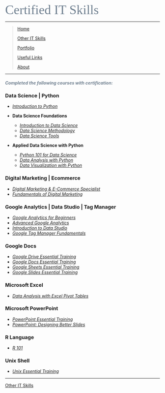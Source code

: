 <span style="font-family:Papyrus; font-size:3em; color:SlateGray;">Certified IT Skills</span>

---

> [Home](index.md)
>
> [Other IT Skills](other_skills.md)
>
> [Portfolio](portfolio.md)
> 
> [Useful Links](links.md)
> 
> [About](about.md)

---
<!--
### by Cognitive Class | IBM

* **Data Science Foundations**

  * <i>[Introduction to Data Science](https://github.com/mbhagwan/Certifications/blob/main/Introduction_to_Data_Science.pdf)</i>
  * <i>[Data Science Tools](https://github.com/mbhagwan/Certifications/blob/main/Data_Science_Tools.pdf)</i>
  * <i>[Data Science Methodology](https://github.com/mbhagwan/Certifications/blob/main/Data_Science_Methodology.pdf)</i>

* **Applied Data Science with Python**
  
  * <i>[Data Analysis with Python](https://github.com/mbhagwan/Certifications/blob/main/Data_Analysis_with_Python.pdf)</i>
  * <i>[Data Visualization with Python](https://github.com/mbhagwan/Certifications/blob/main/Data_Visualization_with_Python.pdf)</i>
  * <i>[Python 101 for Data Science](https://github.com/mbhagwan/Certifications/blob/main/Python_101_for_Data_Science.pdf)</i>

* **Others**
  
  * <i>[R 101](https://github.com/mbhagwan/Certifications/blob/main/R_101.pdf)</i>

### by Google

* <i>[Fundamentals of Digital Marketing](https://github.com/mbhagwan/Certifications/blob/main/Fundamentals_of_Digital_Marketing.pdf)</i>
* <i>[Google Analytics for Beginners](https://github.com/mbhagwan/Certifications/blob/main/Google_Analytics_for_Beginners.pdf)</i>
* <i>[Advanced Google Analytics](https://github.com/mbhagwan/Certifications/blob/main/Advanced_Google_%20Analytics.pdf)</i>
* <i>[Google Tag Manager Fundamentals](https://github.com/mbhagwan/Certifications/blob/main/Google_Tag_Manager_Fundamentals.pdf)</i>
* <i>[Introduction to Data Studio](https://github.com/mbhagwan/Certifications/blob/main/Introduction_to_Data_Studio.pdf)</i>


* <i>[Grasshopper Coding Fundamentals](https://github.com/mbhagwan/Certifications/blob/main/Grasshopper_Coding_Fundamentals.pdf)</i>


### by LinkedIn Learning


* <i>[Excel 2019 Essential Training](https://github.com/mbhagwan/Certifications/blob/main/Excel_2019_Essential_Training.pdf)</i>
* <i>[Excel PivotTables for Beginners](https://github.com/mbhagwan/Certifications/blob/main/Excel_PivotTables_for_Beginners.pdf)</i>


* <i>[Google Drive Essential Training](https://github.com/mbhagwan/Certifications/blob/main/Google_Drive_Essential_Training.pdf)</i>
* <i>[Google Docs Essential Training](https://github.com/mbhagwan/Certifications/blob/main/Google_Docs_Essential_Training.pdf)</i>
* <i>[Google Sheets Essential Training](https://github.com/mbhagwan/Certifications/blob/main/Google_Sheets_Essential_Training.pdf)</i>
* <i>[Google Slides Essential Training](https://github.com/mbhagwan/Certifications/blob/main/Google_Slides_Essential_Training.pdf)</i>

### by NTUC LearningHub

* <i>[Digital Marketing & E-Commerce Specialist](https://github.com/mbhagwan/Certifications/blob/main/Digital_Marketing_and_Ecommerce_Specialist_Cert_and_Transcripts.pdf)</i>

### by Saylor Academy

* <i>[Introduction to Python](https://github.com/mbhagwan/Certifications/blob/main/Introduction_to_Python.pdf)</i>
-->

<h5 style='color:SlateGray;'><i>Completed the following courses with certification:</i></h5>

### Data Science | Python

* <i>[Introduction to Python](/certified_docs/introduction_to_python.md)</i>

* **Data Science Foundations**

  * <i>[Introduction to Data Science](https://github.com/mbhagwan/Certifications/blob/main/Introduction_to_Data_Science.pdf)</i>
  * <i>[Data Science Methodology](https://github.com/mbhagwan/Certifications/blob/main/Data_Science_Methodology.pdf)</i>
  * <i>[Data Science Tools](https://github.com/mbhagwan/Certifications/blob/main/Data_Science_Tools.pdf)</i>

* **Applied Data Science with Python**

  * <i>[Python 101 for Data Science](https://github.com/mbhagwan/Certifications/blob/main/Python_101_for_Data_Science.pdf)</i>
  * <i>[Data Analysis with Python](https://github.com/mbhagwan/Certifications/blob/main/Data_Analysis_with_Python.pdf)</i>
  * <i>[Data Visualization with Python](https://github.com/mbhagwan/Certifications/blob/main/Data_Visualization_with_Python.pdf)</i>

### Digital Marketing | Ecommerce

* <i>[Digital Marketing & E-Commerce Specialist](https://github.com/mbhagwan/Certifications/blob/main/Digital_Marketing_and_Ecommerce_Specialist_Cert_and_Transcripts.pdf)</i>
* <i>[Fundamentals of Digital Marketing](https://github.com/mbhagwan/Certifications/blob/main/Fundamentals_of_Digital_Marketing.pdf)</i>

### Google Analytics | Data Studio | Tag Manager

* <i>[Google Analytics for Beginners](https://github.com/mbhagwan/Certifications/blob/main/Google_Analytics_for_Beginners.pdf)</i>
* <i>[Advanced Google Analytics](https://github.com/mbhagwan/Certifications/blob/main/Advanced_Google_%20Analytics.pdf)</i>
* <i>[Introduction to Data Studio](https://github.com/mbhagwan/Certifications/blob/main/Introduction_to_Data_Studio.pdf)</i>
* <i>[Google Tag Manager Fundamentals](https://github.com/mbhagwan/Certifications/blob/main/Google_Tag_Manager_Fundamentals.pdf)</i>

### Google Docs

* <i>[Google Drive Essential Training](https://github.com/mbhagwan/Certifications/blob/main/Google_Drive_Essential_Training.pdf)</i>
* <i>[Google Docs Essential Training](https://github.com/mbhagwan/Certifications/blob/main/Google_Docs_Essential_Training.pdf)</i>
* <i>[Google Sheets Essential Training](https://github.com/mbhagwan/Certifications/blob/main/Google_Sheets_Essential_Training.pdf)</i>
* <i>[Google Slides Essential Training](https://github.com/mbhagwan/Certifications/blob/main/Google_Slides_Essential_Training.pdf)</i>

### Microsoft Excel

* <i>[Data Analysis with Excel Pivot Tables](/certified_docs/data_analysis_with_excel_pivot_tables.md)</i>

### Microsoft PowerPoint

* <i>[PowerPoint Essential Training](/certified_docs/powerpoint_essential_training.md)</i>
* <i>[PowerPoint: Designing Better Slides](/certified_docs/powerpoint_design_better_slides.md)</i>

### R Language

* <i>[R 101](https://github.com/mbhagwan/Certifications/blob/main/R_101.pdf)</i>

### Unix Shell

* <i>[Unix Essential Training](unix_essential_training.md)</i>

<hr>

[Other IT Skills](other_skills.md)
